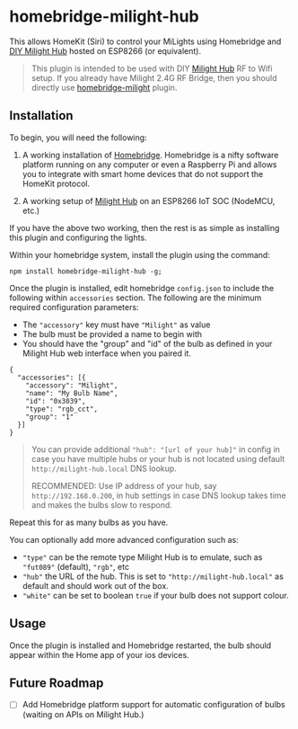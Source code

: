 # homebridge-milight-hub

This allows HomeKit (Siri) to control your MiLights using Homebridge and [DIY Milight Hub](https://github.com/sidoh/esp8266_milight_hub) hosted on ESP8266 (or equivalent).

> This plugin is intended to be used with DIY [Milight Hub](https://github.com/sidoh/esp8266_milight_hub) RF to Wifi setup. If you already have Milight 2.4G RF Bridge, then you should directly use [homebridge-milight](https://www.npmjs.com/package/homebridge-milight) plugin.

## Installation

To begin, you will need the following:

1. A working installation of [Homebridge](https://homebridge.io). Homebridge is a nifty software platform running on any computer or even a Raspberry Pi and allows you to integrate with smart home devices that do not support the HomeKit protocol.

2. A working setup of [Milight Hub](https://github.com/sidoh/esp8266_milight_hub) on an ESP8266 IoT SOC (NodeMCU, etc.)

If you have the above two working, then the rest is as simple as installing this plugin and configuring the lights.

Within your homebridge system, install the plugin using the command:
```terminal
npm install homebridge-milight-hub -g;
```

Once the plugin is installed, edit homebridge `config.json` to include the following within `accessories` section. The following are the minimum required configuration parameters:

- The `"accessory"` key must have `"Milight"` as value
- The bulb must be provided a name to begin with
- You should have the "group" and "id" of the bulb as defined in your Milight Hub web interface when you paired it.

```
{
  "accessories": [{
    "accessory": "Milight",
    "name": "My Bulb Name",
    "id": "0x3039",
    "type": "rgb_cct",
    "group": "1"
  }]
}
```

> You can provide additional `"hub": "[url of your hub]"` in config in case you have multiple hubs or your hub is not
> located using default `http://milight-hub.local` DNS lookup.
>
> RECOMMENDED: Use IP address of your hub, say `http://192.168.0.200`, in hub settings in case DNS lookup takes time
> and makes the bulbs slow to respond.

Repeat this for as many bulbs as you have.

You can optionally add more advanced configuration such as:

- `"type"` can be the remote type Milight Hub is to emulate, such as `"fut089"` (default), `"rgb"`, etc
- `"hub"` the URL of the hub. This is set to `"http://milight-hub.local"` as default and should work out of the box.
- `"white"` can be set to boolean `true` if your bulb does not support colour.

## Usage

Once the plugin is installed and Homebridge restarted, the bulb should appear within the Home app of your ios devices.

## Future Roadmap

- [ ] Add Homebridge platform support for automatic configuration of bulbs (waiting on APIs on Milight Hub.)
